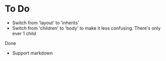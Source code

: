 # To Do
- Switch from 'layout' to 'inherits'
- Switch from 'children' to 'body' to make it less confusing. There's only ever 1 child

Done
- Support markdown
